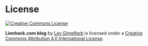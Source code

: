# License

[![Creative Commons License][1]](http://creativecommons.org/licenses/by/4.0/)

**Lionhack.com blog** by [Lev Gimelfarb](www.lionhack.com) is licensed under a [Creative Commons Attribution 4.0 International License](http://creativecommons.org/licenses/by/4.0/).

[1]: http://i.creativecommons.org/l/by/4.0/88x31.png